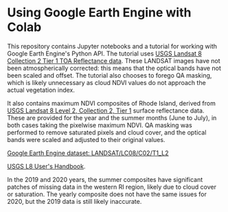# Using Google Earth Engine with Colab

This repository contains Jupyter notebooks and a tutorial for working with Google Earth Engine's Python API. The tutorial uses [USGS Landsat 8 Collection 2 Tier 1 TOA Reflectance data](https://developers.google.com/earth-engine/datasets/catalog/LANDSAT_LC08_C02_T1_TOA). These LANDSAT images have not been atmospherically corrected: this means that the optical bands have not been scaled and offset. The tutorial also chooses to forego QA masking, which is likely unnecessary as cloud NDVI values do not approach the actual vegetation index.

It also contains maximum NDVI composites of Rhode Island, derived from [USGS Landsat 8 Level 2, Collection 2, Tier 1](https://developers.google.com/earth-engine/datasets/catalog/LANDSAT_LC08_C02_T1_L2) surface reflectance data. These are provided for the year and the summer months (June to July), in both cases taking the pixelwise maximum NDVI. QA masking was performed to remove saturated pixels and cloud cover, and the optical bands were scaled and adjusted to their original values. 

[Google Earth Engine dataset: LANDSAT/LC08/C02/T1_L2](https://developers.google.com/earth-engine/datasets/catalog/LANDSAT_LC08_C02_T1_L2#description)

[USGS L8 User's Handbook](https://d9-wret.s3.us-west-2.amazonaws.com/assets/palladium/production/s3fs-public/atoms/files/LSDS-1574_L8_Data_Users_Handbook-v5.0.pdf).


In the 2019 and 2020 years, the summer composites have significant patches of missing data in the western RI region, likely due to cloud cover or saturation. The yearly composite does not have the same issues for 2020, but the 2019 data is still likely inaccurate.


